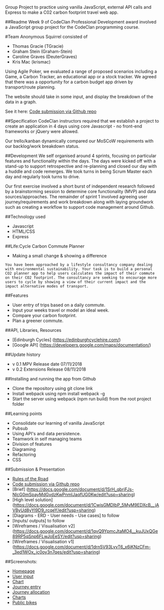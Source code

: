 Group Project to practice using vanilla JavaScript, external API calls and Express to make a C02 carbon footprint travel web app.

##Readme
Week 9 of CodeClan Professional Development award involved a JavaScript group project for the CodeClan programming course. 

#Team Anonymous Squirrel consisted of 
- Thomas Gracie (TGracie)
- Graham Stein (Graham-Stein)
- Caroline Graves (DeuterGraves)
- Kris Mac (krismac)

Using Agile Poker, we evaluated a range of proposed scenarios including a Game, a Carbon Tracker, an educational app or a stock tracker. We agreed that there was a opportunity for a carbon budget app driven by transport/route planning. 

The website should take in some input, and display the breakdown of the data in a graph. 

See it here: [Code submission via Github repo](https://github.com/krismac/CodeClan_w05_Project_AnimalShelter.git)

##Specification
CodeClan instructors required that we establish a project to create an application in 4 days using core Javascript - no front-end frameworks or jQuery were allowed. 

Our trello/kanban dynamically compared our MoSCoW requirements with our backlog/work breakdown status.

##Development
We self organised around 4 sprints, focusing on particular features and functionality within the days. The days were kicked off with a stand-up to support retrospective and re-planning and closed our day with a huddle and code remerges. We took turns in being Scrum Master each day and regularly took turns to drive. 

Our first exercise involved a short burst of independent research followed by a brainstorming session to determine core functionality (MVP) and data sources/approaches. The remainder of sprint 1 involved agreeing user journey/requirements and work breakdown along with laying groundwork such as creating a workflow to support code management around Github.

##Technology used
- Javascript
- HTML/CSS
- Express 

##Life:Cycle Carbon Commute Planner 
- Making a small change & showing a difference 

```
You have been approached by a lifestyle consultancy company dealing with environmental sustainability. Your task is to build a personal CO2 planner app to help users calculates the impact of their commute on their CO2 footprint. The consultancy are seeking to encourage more users to cycle by showing a view of their current impact and the impact alternative modes of transport. 
```

##Features
- User entry of trips based on a daily commute.
- Input your weeks travel or model an ideal week. 
- Compare your carbon footprint.
- Plan a greener commute. 

##API, Libraries, Resources
- [Edinburgh Cycles] (https://edinburghcyclehire.com/)
- [Google API] (https://developers.google.com/maps/documentation/)

##Update history
- v 0.1 MPV Release date 07/11/2018
- v 0.2 Extensions Release 08/11/2018

##Installing and running the app from Github
- Clone the repository using git clone link
- Install webpack using npm install webpack -g
- Start the server using webpack (npm run build) from the root project folder

##Learning points
- Consolidate our learning of vanilla JavaScript 
- Pubsub
- Using API's and data persistence. 
- Teamwork in self managing teams
- Division of features
- Diagraming 
- Refactoring
- CSS

##Submission & Presentation
- [Rules of the Road](https://docs.google.com/document/d/1MD8Yi4hiPY5XFitAwXBfECcjO00kOQzaFoS4hIiFhRI/edit?usp=sharing)
- [Code submission via Github repo](https://github.com/krismac/CodeClan_w05_Project_AnimalShelter.git)
- [Brief] (https://docs.google.com/document/d/1SrH_qbrjFJs-NlcG0mSpayMdGvdzKwPnmIJaqfUG0Kw/edit?usp=sharing)
- [High level solution] (https://docs.google.com/document/d/1CwisGMDIbP_5MyM9EDXcB__jAVByUd8yYl9D9_rcqeY/edit?usp=sharing)
- [Diagrams - ERD - User needs - Use cases] to follow
- [Inputs/ outputs] to follow
- [Wireframes / Visualisation v2] (https://docs.google.com/document/d/1qvQ9YpmcJtaMO4__kuJUxQGe89RP5qSnp6FLwJoEeSY/edit?usp=sharing)
- [Wireframes / Visualisation v1] (https://docs.google.com/document/d/1drn5V93LyvT6_x6iKNzCFm-_3ed1WOx_jc0oy3n7qes/edit?usp=sharing)

##Screenshots:
- [Homepage](documentation/XXXX.png)
- [User input](documentation/XXXX.png)
- [Chart](documentation/XXXX.png)
- [Journey entry](documentation/XXXX.png)
- [Journey allocation](documentation/XXXX.png)
- [Charts](documentation/matches_page.png)
- [Public bikes](documentation/XXXX.png)
